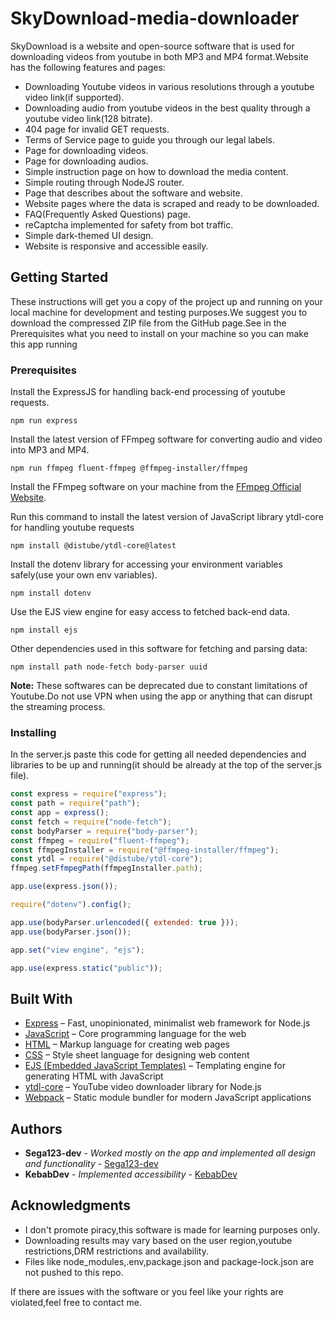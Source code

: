 ﻿# SkyDownload-media-downloader

SkyDownload is a website and open-source software that is used for downloading videos from youtube in both MP3 and MP4 format.Website has the following features and pages:

- Downloading Youtube videos in various resolutions through a youtube video link(if supported).
- Downloading audio from youtube videos in the best quality through a youtube video link(128 bitrate).
- 404 page for invalid GET requests.
- Terms of Service page to guide you through our legal labels.
- Page for downloading videos.
- Page for downloading audios.
- Simple instruction page on how to download the media content.
- Simple routing through NodeJS router.
- Page that describes about the software and website.
- Website pages where the data is scraped and ready to be downloaded.
- FAQ(Frequently Asked Questions) page.
- reCaptcha implemented for safety from bot traffic.
- Simple dark-themed UI design.
- Website is responsive and accessible easily.

## Getting Started

These instructions will get you a copy of the project up and running on your local machine for development and testing purposes.We suggest you to download the compressed ZIP file from the GitHub page.See in the Prerequisites what you need to install on your machine so you can make this app running

### Prerequisites

Install the ExpressJS for handling back-end processing of youtube requests.

```
npm run express
```

Install the latest version of FFmpeg software for converting audio and video into MP3 and MP4.

```
npm run ffmpeg fluent-ffmpeg @ffmpeg-installer/ffmpeg
```

Install the FFmpeg software on your machine from the [FFmpeg Official Website](https://ffmpeg.org/).

Run this command to install the latest version of JavaScript library ytdl-core for handling youtube requests

```
npm install @distube/ytdl-core@latest
```

Install the dotenv library for accessing your environment variables safely(use your own env variables).

```
npm install dotenv
```

Use the EJS view engine for easy access to fetched back-end data.

```
npm install ejs
```

Other dependencies used in this software for fetching and parsing data:

```
npm install path node-fetch body-parser uuid
```



**Note:** These softwares can be deprecated due to constant limitations of Youtube.Do not use VPN when using the app or anything that can disrupt the streaming process.


### Installing

In the server.js paste this code for getting all needed dependencies and libraries to be up and running(it should be already at the top of the server.js file).

```js
const express = require("express");
const path = require("path");
const app = express();
const fetch = require("node-fetch");
const bodyParser = require("body-parser");
const ffmpeg = require("fluent-ffmpeg");
const ffmpegInstaller = require("@ffmpeg-installer/ffmpeg");
const ytdl = require("@distube/ytdl-core");
ffmpeg.setFfmpegPath(ffmpegInstaller.path);

app.use(express.json());

require("dotenv").config();

app.use(bodyParser.urlencoded({ extended: true }));
app.use(bodyParser.json());

app.set("view engine", "ejs");

app.use(express.static("public"));
```

## Built With

- [Express](https://expressjs.com/) – Fast, unopinionated, minimalist web framework for Node.js  
- [JavaScript](https://developer.mozilla.org/en-US/docs/Web/JavaScript) – Core programming language for the web  
- [HTML](https://developer.mozilla.org/en-US/docs/Web/HTML) – Markup language for creating web pages  
- [CSS](https://developer.mozilla.org/en-US/docs/Web/CSS) – Style sheet language for designing web content  
- [EJS (Embedded JavaScript Templates)](https://ejs.co/) – Templating engine for generating HTML with JavaScript  
- [ytdl-core](https://github.com/fent/node-ytdl-core) – YouTube video downloader library for Node.js  
- [Webpack](https://webpack.js.org/) – Static module bundler for modern JavaScript applications  

## Authors

* **Sega123-dev** - *Worked mostly on the app and implemented all design and functionality* - [Sega123-dev](https://github.com/Sega123-dev)
* **KebabDev** - *Implemented accessibility* - [KebabDev](https://github.com/KebabDev)

## Acknowledgments

* I don't promote piracy,this software is made for learning purposes only.
* Downloading results may vary based on the user region,youtube restrictions,DRM restrictions and availability.
* Files like node_modules,.env,package.json and package-lock.json are not pushed to this repo.

If there are issues with the software or you feel like your rights are violated,feel free to contact me.

